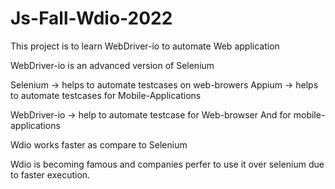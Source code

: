 # Js-Fall-Wdio-2022

This project is to learn WebDriver-io to automate Web application

WebDriver-io is an advanced version of Selenium




Selenium -> helps to automate testcases on web-browers
Appium -> helps to automate testcases for Mobile-Applications


WebDriver-io -> help to automate testcase for Web-browser And for mobile-applications

Wdio works faster as compare to Selenium

Wdio is becoming famous and companies perfer to use it over selenium due to faster execution.

